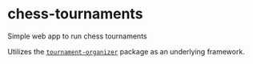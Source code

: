 # chess-tournaments
Simple web app to run chess tournaments

Utilizes the [`tournament-organizer`](https://github.com/slashinfty/tournament-organizer) package as an underlying framework.
